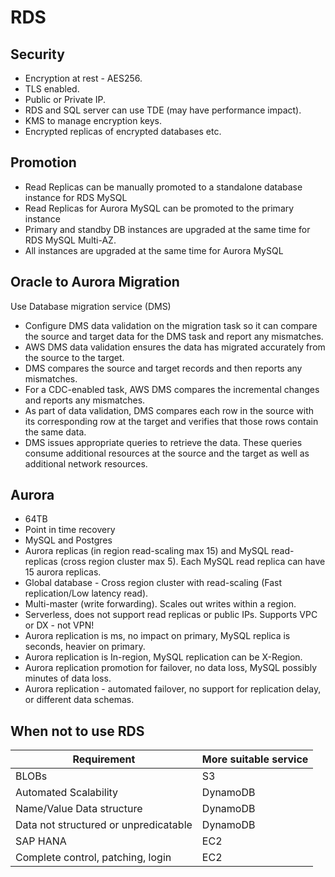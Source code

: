 # RDS

## Security

- Encryption at rest - AES256.
- TLS enabled.
- Public or Private IP.
- RDS and SQL server can use TDE (may have performance impact).
- KMS to manage encryption keys.
- Encrypted replicas of encrypted databases etc.

## Promotion

- Read Replicas can be manually promoted to a standalone database instance for RDS MySQL
- Read Replicas for Aurora MySQL can be promoted to the primary instance
- Primary and standby DB instances are upgraded at the same time for RDS MySQL Multi-AZ. 
- All instances are upgraded at the same time for Aurora MySQL

## Oracle to Aurora Migration

Use Database migration service (DMS)

- Configure DMS data validation on the migration task so it can compare the source and target data for the DMS task and report any mismatches.
- AWS DMS data validation ensures the data has migrated accurately from the source to the target. 
- DMS compares the source and target records and then reports any mismatches. 
- For a CDC-enabled task, AWS DMS compares the incremental changes and reports any mismatches.
- As part of data validation, DMS compares each row in the source with its corresponding row at the target and verifies that those rows contain the same data. 
- DMS issues appropriate queries to retrieve the data. These queries consume additional resources at the source and the target as well as additional network resources.

## Aurora

- 64TB
- Point in time recovery
- MySQL and Postgres
- Aurora replicas (in region read-scaling max 15) and MySQL read-replicas (cross region cluster max 5). Each MySQL read replica can have 15 aurora replicas.
- Global database - Cross region cluster with read-scaling (Fast replication/Low latency read). 
- Multi-master (write forwarding). Scales out writes within a region.
- Serverless, does not support read replicas or public IPs. Supports VPC or DX - not VPN!
- Aurora replication is ms, no impact on primary, MySQL replica is seconds, heavier on primary.
- Aurora replication is In-region, MySQL replication can be X-Region.
- Aurora replication promotion for failover, no data loss, MySQL possibly minutes of data loss.
- Aurora replication - automated failover, no support for replication delay, or different data schemas.


## When not to use RDS

|Requirement|More suitable service|
| --- | --- | 
|BLOBs|S3|
|Automated Scalability|DynamoDB|
|Name/Value Data structure| DynamoDB|
|Data not structured or unpredicatable| DynamoDB|
|SAP HANA|EC2|
|Complete control, patching, login|EC2|


